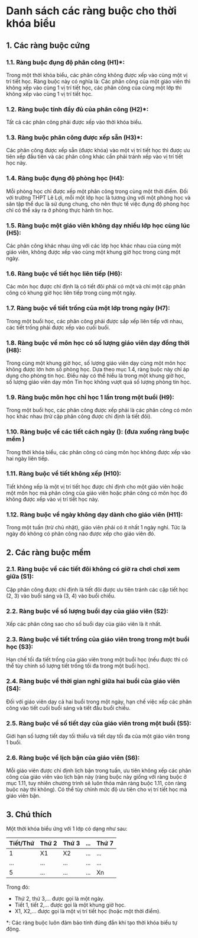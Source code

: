 # **Danh sách các ràng buộc cho thời khóa biểu**

## **1. Các ràng buộc cứng**

### __1.1. Ràng buộc đụng độ phân công (H1)*:__
Trong một thời khóa biểu, các phân công không được xếp vào cùng một vị trí tiết học. Ràng buộc này có nghĩa là: Các phân công của một giáo viên thì không xếp vào cùng 1 vị trí tiết học, các phân công của cùng một lớp thì không xếp vào cùng 1 vị trí tiết học.

### __1.2. Ràng buộc tính đầy đủ của phân công (H2)*:__
Tất cả các phân công phải được xếp vào thời khóa biểu.

### __1.3. Ràng buộc phân công được xếp sẵn (H3)*:__
Các phân công được xếp sẵn (được khóa) vào một vị trí tiết học thì được ưu tiên xếp đầu tiên và các phân công khác cần phải tránh xếp vào vị trí tiết học này.

### **1.4. Ràng buộc đụng độ phòng học (H4):**
Mỗi phòng học chỉ được xếp một phân công trong cùng một thời điểm. Đối với trường THPT Lê Lợi, mỗi một lớp học là tương ứng với một phòng học và sân tập thể dục là sử dụng chung, cho nên thực tế việc đụng độ phòng học chỉ có thể xảy ra ở phòng thực hành tin học.

### **1.5. Ràng buộc một giáo viên không dạy nhiều lớp học cùng lúc (H5):**
Các phân công khác nhau ứng với các lớp học khác nhau của cùng một giáo viên, không được xếp vào cùng một khung giờ học trong cùng một ngày.

### **1.6. Ràng buộc về tiết học liên tiếp (H6):**
Các môn học được chỉ định là có tiết đôi phải có một và chỉ một cặp phân công có khung giờ học liên tiếp trong cùng một ngày.

### **1.7. Ràng buộc về tiết trống của một lớp trong ngày (H7):**
Trong một buổi học, các phân công phải được sắp xếp liên tiếp với nhau, các tiết trống phải được xếp vào cuối buổi.

### **1.8. Ràng buộc về môn học có số lượng giáo viên dạy đồng thời (H8):**
Trong cùng một khung giờ học, số lượng giáo viên dạy cùng một môn học không được lớn hơn số phòng học. Dựa theo mục 1.4, ràng buộc này chỉ áp dụng cho phòng tin học. Điều này có thể hiểu là trong một khung giờ học, số lượng giáo viên dạy môn Tin học không vượt quá số lượng phòng tin học.

### **1.9. Ràng buộc môn học chỉ học 1 lần trong một buổi (H9):**
Trong một buổi học, các phân công được xếp phải là các phân công có môn học khác nhau (trừ cặp phân công được chỉ định là tiết đôi).

### **1.10. Ràng buộc về các tiết cách ngày ():** (đưa xuống ràng buộc mềm )
Trong thời khóa biểu, các phân công có cùng môn học không được xếp vào hai ngày liên tiếp.

### **1.11. Ràng buộc về tiết không xếp (H10):**
Tiết không xếp là một vị trí tiết học được chỉ định cho một giáo viên hoặc một môn học mà phân công của giáo viên hoặc phân công có môn học đó không được xếp vào vị trí tiết học này.

### **1.12. Ràng buộc về ngày không dạy dành cho giáo viên (H11):**
Trong một tuần (trừ chủ nhật), giáo viên phải có ít nhất 1 ngày nghỉ. Tức là ngày đó không có phân công nào được xếp cho giáo viên đó.

## **2. Các ràng buộc mềm**

### **2.1. Ràng buộc về các tiết đôi không có giờ ra chơi chơi xem giữa (S1):**
Cặp phân công được chỉ định là tiết đôi được ưu tiên tránh các cặp tiết học (2, 3) vào buổi sáng và (3, 4) vào buổi chiểu.

### **2.2. Ràng buộc về số lượng buổi dạy của giáo viên (S2):**
Xếp các phân công sao cho số buổi dạy của giáo viên là ít nhất.

### **2.3. Ràng buộc về tiết trống của giáo viên trong trong một buổi học (S3):**
Hạn chế tối đa tiết trống của giáo viên trong một buổi học (nếu được thì có thể tùy chỉnh số lượng tiết trống tối đa trong một buổi học).

### **2.4. Ràng buộc về thời gian nghỉ giữa hai buổi của giáo viên (S4):**
Đối với giáo viên dạy cả hai buổi trong một ngày, hạn chế việc xếp các phân công vào tiết cuối buổi sáng và tiết đầu buổi chiều.

### **2.5. Ràng buộc về số tiết dạy của giáo viên trong một buổi (S5):**
Giới hạn số lượng tiết dạy tối thiểu và tiết dạy tối đa của một giáo viên trong 1 buổi.

### **2.6. Ràng buộc về lịch bận của giáo viên (S6):**
Mỗi giáo viên được chỉ định lịch bận trong tuần, ưu tiên không xếp các phân công của giáo viên vào lịch bận này (ràng buộc này giống với ràng buộc ở mục 1.11, tuy nhiên chương trình sẽ luôn thỏa mãn ràng buộc 1.11, còn ràng buộc này thì không). Có thể tùy chỉnh mức độ ưu tiên cho vị trí tiết học mà giáo viên bận.

## **3. Chú thích**

Một thời khóa biểu ứng với 1 lớp có dạng như sau:

|Tiết/Thứ|Thứ 2|Thứ 3|...|Thứ 7|
|--------|-----|-----|---|-----|
|1|X1|X2|...|...|
|...|...|...|...|...|
|5|...|...|...|Xn|

Trong đó:
- Thứ 2, thứ 3,... được gọi là một ngày.
- Tiết 1, tiết 2,... được gọi là một khung giờ học.
- X1, X2,... được gọi là một vị trí tiết học (hoặc một thời điểm).

*: Các ràng buộc luôn đảm bảo tính đúng đắn khi tạo thời khóa biểu tự động.

